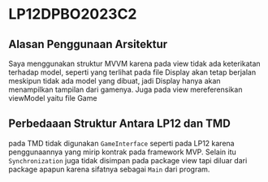 # LP12DPBO2023C2

## Alasan Penggunaan Arsitektur
Saya menggunakan struktur MVVM karena pada view tidak ada keterikatan terhadap model, seperti yang terlihat pada file Display akan tetap berjalan meskipun tidak ada model yang dibuat, jadi Display hanya akan menampilkan tampilan dari gamenya. Juga pada view mereferensikan viewModel yaitu file Game

## Perbedaaan Struktur Antara LP12 dan TMD
pada TMD tidak digunakan `GameInterface` seperti pada LP12 karena penggunaannya yang mirip kontrak pada framework MVP. Selain itu `Synchronization` juga tidak disimpan pada package view tapi diluar dari package apapun karena sifatnya sebagai `Main` dari program.
